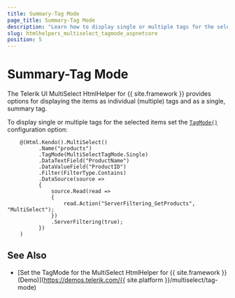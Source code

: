 ```yaml
---
title: Summary-Tag Mode
page_title: Summary-Tag Mode
description: "Learn how to display single or multiple tags for the selected items for the Telerik UI MultiSelect HtmlHelper for {{ site.framework }}."
slug: htmlhelpers_multiselect_tagmode_aspnetcore
position: 5
---
```


# Summary-Tag Mode

The Telerik UI MultiSelect HtmlHelper for {{ site.framework }} provides options for displaying the items as individual (multiple) tags and as a single, summary tag. 

To display single or multiple tags for the selected items set the [`TagMode()`](/api/Kendo.Mvc.UI.Fluent/MultiSelectBuilder#tagmodekendomvcuimultiselecttagmode) configuration option:

```Razor
    @(Html.Kendo().MultiSelect()
          .Name("products")
          .TagMode(MultiSelectTagMode.Single)
          .DataTextField("ProductName")
          .DataValueField("ProductID")
          .Filter(FilterType.Contains)
          .DataSource(source =>
          {
              source.Read(read =>
              {
                  read.Action("ServerFiltering_GetProducts", "MultiSelect");
              })
              .ServerFiltering(true);
          })
    )
```

## See Also

* [Set the TagMode for the MultiSelect HtmlHelper for {{ site.framework }} (Demo)](https://demos.telerik.com/{{ site.platform }}/multiselect/tag-mode)
